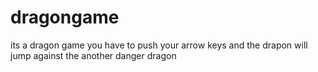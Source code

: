# dragongame
its a dragon game
you have to push your arrow keys and the drapon will jump against the another danger dragon
